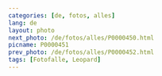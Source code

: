 ```yaml
---
categories: [de, fotos, alles]
lang: de
layout: photo
next_photo: /de/fotos/alles/P0000450.html
picname: P0000451
prev_photo: /de/fotos/alles/P0000452.html
tags: [Fotofalle, Leopard]
---
```

